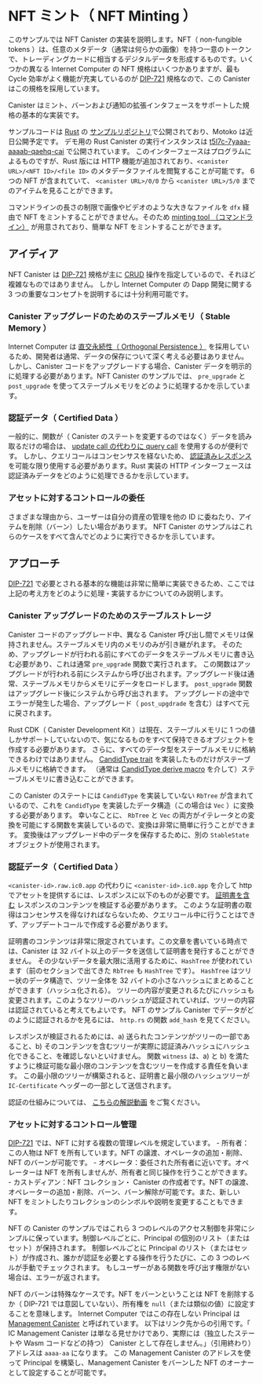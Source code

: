 # NFT ミント（ NFT Minting ）

このサンプルでは NFT Canister の実装を説明します。NFT（ non-fungible tokens ）は、任意のメタデータ（通常は何らかの画像）を持つ一意のトークンで、トレーディングカードに相当するデジタルデータを形成するものです。いくつかの異なる Internet Computer の NFT 規格はいくつかありますが、最も Cycle 効率がよく機能が充実しているのが [DIP-721](https://github.com/Psychedelic/DIP721) 規格なので、この Canister はこの規格を採用しています。

Canister はミント、バーンおよび通知の拡張インタフェースをサポートした規格の基本的な実装です。

サンプルコードは [Rust](https://github.com/dfinity/examples/tree/master/rust/dip721-nft-container) の [サンプルリポジトリ](https://github.com/dfinity/examples)で公開されており、Motoko は近日公開予定です。 デモ用の Rust Canister の実行インスタンスは [t5l7c-7yaaa-aaaab-qaehq-cai](https://t5l7c-7yaaa-aaaab-qaehq-cai.ic0.app) で公開されています。 このインターフェースはプログラムによるものですが、Rust 版には HTTP 機能が追加されており、`<canister URL>/<NFT ID>/<file ID>` のメタデータファイルを閲覧することが可能です。 6 つの NFT が含まれていて、 `<canister URL>/0/0` から `<canister URL>/5/0` までのアイテムを見ることができます。

コマンドラインの長さの制限で画像やビデオのような大きなファイルを `dfx` 経由で NFT をミントすることができません。そのため [ minting tool （コマンドライン）](https://github.com/dfinity/experimental-minting-tool) が用意されており、簡単な NFT をミントすることができます。

## アイディア

NFT Canister は [DIP-721](https://github.com/Psychedelic/DIP721) 規格が主に [CRUD](https://en.wikipedia.org/wiki/Create,_read,_update_and_delete) 操作を指定しているので、それほど複雑なものではありません。 しかし Internet Computer の Dapp 開発に関する 3 つの重要なコンセプトを説明するには十分利用可能です。

### Canister アップグレードのためのステーブルメモリ（ Stable Memory ）

Internet Computer は [直交永続性（ Orthogonal Persistence ）](https://smartcontracts.org/docs/language-guide/motoko.html#_orthogonal_persistence) を採用しているため、開発者は通常、データの保存について深く考える必要はありません。 しかし、Canister コードをアップグレードする場合、Canister データを明示的に処理する必要があります。NFT Canister のサンプルでは、 `pre_upgrade` と `post_upgrade` を使ってステーブルメモリをどのように処理するかを示しています。

### 認証データ（ Certified Data ）

一般的に、関数が（ Canister のステートを変更するのではなく）データを読み取るだけの場合は、 [update call の代わりに query call](https://smartcontracts.org/docs/developers-guide/concepts/canisters-code.html#query-update) を使用するのが便利です。 しかし、クエリコールはコンセンサスを経ないため、 [認証済みレスポンス](https://smartcontracts.org/docs/security-best-practices/general-security-best-practices.html#_certify_query_responses_if_they_are_relevant_for_security) を可能な限り使用する必要があります。Rust 実装の HTTP インターフェースは認証済みデータをどのように処理できるかを示しています。

### アセットに対するコントロールの委任

さまざまな理由から、ユーザーは自分の資産の管理を他の ID に委ねたり、アイテムを削除（バーン）したい場合があります。 NFT Canister のサンプルはこれらのケースをすべて含んでどのように実行できるかを示しています。

## アプローチ

[DIP-721](https://github.com/Psychedelic/DIP721) で必要とされる基本的な機能は非常に簡単に実装できるため、ここでは上記の考え方をどのように処理・実装するかについてのみ説明します。

### Canister アップグレードのためのステーブルストレージ

Canister コードのアップグレード中、異なる Canister 呼び出し間でメモリは保持されません。ステーブルメモリ内のメモリのみが引き継がれます。 そのため、アップグレードが行われる前にすべてのデータをステーブルメモリに書き込む必要があり、これは通常 `pre_upgrade` 関数で実行されます。 この関数はアップグレードが行われる前にシステムから呼び出されます。アップグレード後は通常、ステーブルメモリからメモリにデータをロードします。 `post_upgrade` 関数はアップグレード後にシステムから呼び出されます。 アップグレードの途中でエラーが発生した場合、アップグレード（ `post_upgdrade` を含む）はすべて元に戻されます。

Rust CDK（ Canister Development Kit ）は現在、ステーブルメモリに 1 つの値しかサポートしていないので、気になるものをすべて保持できるオブジェクトを作成する必要があります。 さらに、すべてのデータ型をステーブルメモリに格納できるわけではありません。 [CandidType trait](https://docs.rs/candid/latest/candid/types/trait.CandidType.html) を実装したものだけがステーブルメモリに格納できます。 （通常は [CandidType derive macro](https://docs.rs/candid/latest/candid/derive.CandidType.html) を介して）ステーブルメモリに書き込むことができます。

この Canister のステートには `CandidType` を実装していない `RbTree` が含まれているので、これを `CandidType` を実装したデータ構造（この場合は `Vec` ）に変換する必要があります。 幸いなことに、 `RbTree` と `Vec` の両方がイテレータとの変換を可能にする関数を実装しているので、変換は非常に簡単に行うことができます。 変換後はアップグレード中のデータを保存するために、別の `StableState` オブジェクトが使用されます。

### 認証データ（ Certified Data ）

`<canister-id>.raw.ic0.app` の代わりに `<canister-id>.ic0.app` を介して http でアセットを提供するには、レスポンスに以下のものが必要です。 [証明書を含む](https://wiki.internetcomputer.org/wiki/HTTP_asset_certification) レスポンスのコンテンツを検証する必要があります。 このような証明書の取得はコンセンサスを得なければならないため、クエリコール中に行うことはできず、アップデートコールで作成する必要があります。

証明書のコンテンツは非常に限定されています。この文章を書いている時点では、Canister は 32 バイト以上のデータを送信して証明書を発行することができません。 その少ないデータを最大限に活用するために、`HashTree` が使われています（前のセクションで出てきた `RbTree` も `HashTree` です）。 `HashTree` はツリー状のデータ構造で、ツリー全体を 32 バイトの小さなハッシュにまとめることができます（ハッシュ化される）。 ツリーの内容が変更されるたびにハッシュも変更されます。このようなツリーのハッシュが認証されていれば、ツリーの内容は認証されていると考えてもよいです。 NFT のサンプル Canister でデータがどのように認証されるかを見るには、 `http.rs` の関数 `add_hash` を見てください。

レスポンスが検証されるためには、a) 送られたコンテンツがツリーの一部であること、b) そのコンテンツを含むツリーが実際に認証済みハッシュにハッシュ化できること、を確認しないといけません。 関数 `witness` は、a) と b) を満たすように検証可能な最小限のコンテンツを含むツリーを作成する責任を負います。 この最小限のツリーが構築されると、証明書と最小限のハッシュツリーが `IC-Certificate` ヘッダーの一部として送信されます。

認証の仕組みについては、 [こちらの解説動画](https://dfinity.org/howitworks/response-certification) をご覧ください。

### アセットに対するコントロール管理

[DIP-721](https://github.com/Psychedelic/DIP721) では、NFT に対する複数の管理レベルを規定しています。 - 所有者：この人物は NFT を所有しています。NFT の譲渡、オペレータの追加・削除、NFT のバーンが可能です。 - オペレータ：委任された所有者に近いです。オペレーターは NFT を所有しませんが、所有者と同じ操作を行うことができます。 - カストディアン：NFT コレクション・ Canister の作成者です。NFT の譲渡、オペレーターの追加・削除、バーン、バーン解除が可能です。また、新しい NFT をミントしたりコレクションのシンボルや説明を変更することもできます。

NFT の Canister のサンプルではこれら 3 つのレベルのアクセス制御を非常にシンプルに保っています。制御レベルごとに、Principal の個別のリスト（またはセット）が保持されます。 制御レベルごとに Principal のリスト（またはセット）が作成され、誰かが認証を必要とする操作を行うたびに、この 3 つのレベルが手動でチェックされます。 もしユーザーがある関数を呼び出す権限がない場合は、エラーが返されます。

NFT のバーンは特殊なケースです。NFT をバーンということは NFT を削除するか（ DIP-721 では意図していない）、所有権を `null`（または類似の値）に設定することを意味します。 Internet Computer ではこの存在しない Principal は [Management Canister](https://smartcontracts.org/docs/interface-spec/index.html#ic-management-canister) と呼ばれています。 以下はリンク先からの引用です。「 IC Management Canister は単なる見せかけであり、実際には（独立したステートや Wasm コードなどの持つ） Canister として存在しません。」（引用終わり）アドレスは `aaaa-aa` になります。 この Management Canister のアドレスを使って Principal を構築し、Management Canister をバーンした NFT のオーナーとして設定することが可能です。

<!--
# NFT Minting

This example demonstrates implementing an NFT canister. NFTs (non-fungible tokens) are unique tokens with arbitrary
metadata - usually an image of some kind - to form the digital equivalent of trading cards. There are a few different
NFT standards for the Internet Computer (e.g [EXT](https://github.com/Toniq-Labs/extendable-token), [IC-NFT](https://github.com/rocklabs-io/ic-nft)), but for the purposes of this tutorial we use [DIP-721](https://github.com/Psychedelic/DIP721). You can see a quick introduction on [YouTube](https://youtu.be/1po3udDADp4).

The canister is a basic implementation of the standard, with support for the minting, burning, and notification interface extensions.

The sample code is available in the [samples repository](https://github.com/dfinity/examples) in [Rust](https://github.com/dfinity/examples/tree/master/rust/dip721-nft-container) and Motoko is coming soon!
A running instance of the Rust canister for demonstration purposes is available as [t5l7c-7yaaa-aaaab-qaehq-cai](https://t5l7c-7yaaa-aaaab-qaehq-cai.ic0.app).
The interface is meant to be programmatic, but the Rust version additionally contains HTTP functionality so you can view a metadata file at `<canister URL>/<NFT ID>/<file ID>`.
It contains six NFTs, so you can look at items from `<canister URL>/0/0` to `<canister URL>/5/0`.

Command-line length limitations would prevent you from minting an NFT with a large file, like an image or video, via `dfx`. To that end,
there is a [command-line minting tool](https://github.com/dfinity/experimental-minting-tool) provided for minting simple NFTs.

## Ideas
The NFT canister is not very complicated since the [DIP-721](https://github.com/Psychedelic/DIP721) standard specifies mostly [CRUD](https://en.wikipedia.org/wiki/Create,_read,_update_and_delete) operations,
but we can still use it to explain three important concepts concerning dapp development for the Internet Computer:

### Stable Memory for Canister Upgrades
The Internet Computer employs [Orthogonal Persistence](https://smartcontracts.org/docs/current/developer-docs/build/languages/motoko#orthogonal-persistence), so developers generally do not need to think a lot about storing their data.
When upgrading canister code, however, it is necessary to explicitly handle canister data. The NFT canister example shows how stable memory can be handled using `pre_upgrade` and `post_upgrade`.

### Certified Data
Generally, when a function only reads data (instead of modifying the state of the canister), it is
beneficial to use a [query call instead of an update call](https://smartcontracts.org/docs/current/concepts/canisters-code#query-and-update-methods).
But, since query calls do not go through consensus, [certified responses](https://smartcontracts.org/docs/current/developer-docs/build/security/general-security-best-practices#certify-query-responses-if-they-are-relevant-for-security)
should be used wherever possible. The HTTP interface of the Rust implementation shows how certified data can be handled.

### Delegating Control over Assets
For a multitude of reasons, users may want to give control over their assets to other identities, or even delete (burn) an item.
The NFT canister example contains all those cases and shows how it can be done.

## Approach
Since the basic functions required in [DIP-721](https://github.com/Psychedelic/DIP721) are very straightforward to implement, this section only discusses how the above ideas are handled/implemented.

### Stable Storage for Canister Upgrades
During canister code upgrades, memory is not persisted between different canister calls. Only memory in stable memory is carried over.
Because of that it is necessary to write all data to stable memory before the upgrade happens, which is usually done in the `pre_upgrade` function.
This function is called by the system before the upgrade happens. After the upgrade, it is normal to load data from stable memory into memory
during the `post_upgrade` function. The `post_upgrade` function is called by the system after the upgrade happened.
In case an error occurs during any part of the upgrade (including `post_upgdrade`), the entire upgrade is reverted.

The Rust CDK (Canister Development Kit) currently only supports one value in stable memory, so it is necessary to create an object that can hold everyhing you care about.
In addition, not every data type can be stored in stable memory; only ones that implement the [CandidType trait](https://docs.rs/candid/latest/candid/types/trait.CandidType.html)
(usually via the [CandidType derive macro](https://docs.rs/candid/latest/candid/derive.CandidType.html)) can be written to stable memory.

Since the state of our canister includes an `RbTree` which does not implement the `CandidType`, it has to be converted into a data structure (in this case a `Vec`) that implements `CandidType`.
Luckily, both `RbTree` and `Vec` implement functions that allow converting to/from iterators, so the conversion can be done quite easily.
After conversion, a separate `StableState` object is used to store data during the upgrade.

### Certified Data
To serve assets via http over `<canister-id>.ic0.app` instead of `<canister-id>.raw.ic0.app`, responses have to
[contain a certificate](https://wiki.internetcomputer.org/wiki/HTTP_asset_certification) to validate their content.
Obtaining such a certificate can not happen during a query call since it has to go through consensus, so it has to be created during an update call.

A certificate is very limited in its content. At the time of writing, canisters can submit no more than 32 bytes of data to be certified.
To make the most out of that small amount of data, a `HashTree` (the `RbTree` from the previous section is also a `HashTree`) is used.
A `HashTree` is a tree-shaped data structure where the whole tree can be summarized (hashed) into one small hash of 32 bytes.
Whenever some content of the tree changes, the hash also changes. If the hash of such a tree is certified, it means that the content of the tree can be considered certified.
To see how data is certified in the NFT example canister, look at the function `add_hash` in `http.rs`.

For the response to be verified, it has to be checked that a) the served content is part of the tree, and b) the tree containing that content actually can be hashed to the certified hash.
The function `witness` is responsible for creating a tree with minimal content that still can be verified to fulfill a) and b).
Once this minimal tree is constructed, certificate and minimal hash tree are sent as part of the `IC-Certificate` header.

For a much more detailed explanation how certification works, see [this explanation video](https://dfinity.org/howitworks/response-certification).

### Managing Control over Assets
[DIP-721](https://github.com/Psychedelic/DIP721) specifies multiple levels of control over the NFTs:
- Owner: This person owns an NFT. They can transfer the NFT, add/reomve operators, or burn the NFT.
- Operator: Sort of a delegated owner. The operator does not own the NFT, but can do the same actions an owner can do.
- Custodian: Creator of the NFT collection/canister. They can do anything (transfer, add/remove operators, burn, and even un-burn) to NFTs, but also mint new ones or change the symbol or description of the collection.

The NFT example canister keeps access control in these three levels very simple: For every level of control, a separate list (or set) of principals is kept.
Those three levels are then manually checked every single time someone attempts to do something for which they require authorisation.
If a user is not authorised to call a certain function an error is returned.

Burning an NFT is a special case. To burn an NFT means to either delete the NFT (not intended in DIP-721) or to set ownership to `null` (or a similar value).
On the Internet Computer, this non-existing principal is called the [Management Canister](https://smartcontracts.org/docs/current/references/ic-interface-spec#the-ic-management-canister).
Quote from the link: "The IC management canister is just a facade; it does not actually exist as a canister (with isolated state, Wasm code, etc.)." and its address is `aaaaa-aa`.
Using this management canister address, we can construct its principal and set the management canister as the owner of a burned NFT.

-->
